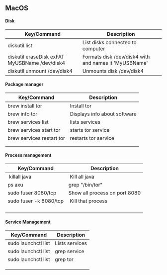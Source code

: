 ## MacOS

#### Disk
| Key/Command | Description |
| ----------- | ----------- |
| diskutil list | List disks connected to computer |
| diskutil eraseDisk exFAT MyUSBName /dev/disk4 | Formats disk /dev/disk4 with and names it 'MyUSBName' |
| diskutil unmount /dev/disk4 | Unmounts disk /dev/disk4 |

#### Package manager
| Key/Command | Description |
| ----------- | ----------- |
| brew install tor | Install tor |
| brew info tor |  Displays info about software |
| brew services list | lists services |
| brew services start tor | starts tor service |
| brew services restart tor| restarts tor service |
| | |
| | |

#### Process management
| Key/Command | Description |
| ----------- | ----------- |
| killall java | Kill all java |
| ps axu | grep "/bin/tor" | Lists processes with "bin/tor" |
| sudo fuser 8080/tcp | Show all process on port 8080 |
|sudo fuser -k 8080/tcp | Kill that process |
| | |
| | |
| | |
| | |

#### Service Management
| Key/Command | Description |
| ----------- | ----------- |
| sudo launchctl list | Lists services |
| sudo launchctl list | grep service | Lists services named 'service' |
| sudo launchctl list | grep tor | Lists services named 'tor' |
| | |
| | |
| | |





